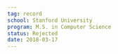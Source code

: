 ```yaml
---
tag: record
school: Stanford University
program: M.S. in Computer Science
status: Rejected
date: 2018-03-17
---
```

